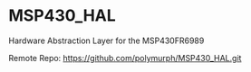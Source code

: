 # MSP430_HAL
Hardware Abstraction Layer for the MSP430FR6989

Remote Repo: https://github.com/polymurph/MSP430_HAL.git